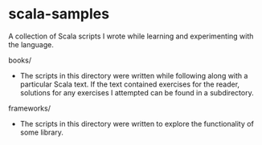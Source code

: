 # scala-samples
A collection of Scala scripts I wrote while learning and experimenting with the language.

books/
- The scripts in this directory were written while following along with a particular Scala text. If the text contained exercises for the reader, solutions for any exercises I attempted can be found in a subdirectory.

frameworks/
- The scripts in this directory were written to explore the functionality of some library.
